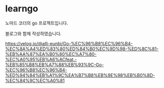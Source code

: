# learngo
노마드 코더의 go 프로젝트입니다.

블로그와 함께 작성하였습니다.

https://velog.io/@alli-eunbi/Go-%EC%96%B8%EC%96%B4-%EC%8A%A4%ED%83%80%ED%84%B0%EC%9D%98-%ED%8C%81-%EB%AA%87%EA%B0%80%EC%A7%80-%EC%A0%95%EB%A6%ACfeat.-%EB%85%B8%EB%A7%88%EB%93%9C-Go-%EC%96%B8%EC%96%B4-%ED%94%84%EB%A1%9C%EA%B7%B8%EB%9E%98%EB%B0%8D-%EC%84%9C%EC%A0%81
